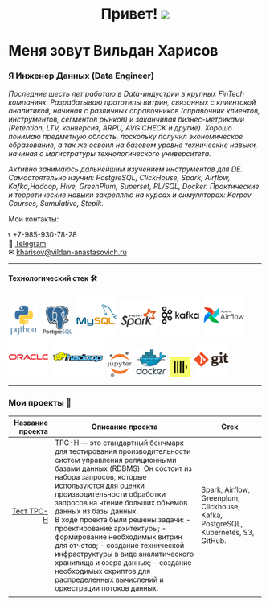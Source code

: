 <h1 align="center">Привет!
<img src="https://github.com/blackcater/blackcater/raw/main/images/Hi.gif" height="32"/></h1>
<h1 align="left"> Меня зовут Вильдан Харисов</h1>

<h3 align="left">Я Инженер Данных (Data Engineer)</h3>

*Последние шесть лет работаю в Data-индустрии в крупных FinTech компаниях. Разрабатываю прототипы витрин, связанных с клиентской аналитикой, начиная с различных справочников (справочник клиентов, инструментов, сегментов рынков) и заканчивая бизнес-метриками (Retention, LTV, конверсия, ARPU, AVG CHECK и другие). Хорошо понимаю предметную область, поскольку получил экономическое образование, а так же освоил на базовом уровне технические навыки, начиная с магистратуры технологического университета.*

*Активно занимаюсь дальнейшим изучением инструментов для DE. Самостоятельно изучил: PostgreSQL, ClickHouse, Spark, Airflow, Kafka,Hadoop, Hive, GreenPlum, Superset, PL/SQL, Docker.
Практические и теоретические навыки закрепляю на курсах и симуляторах: Karpov Courses, Sumulative, Stepik.*

Мои контакты:

📞 +7-985-930-78-28\
📲 <a href="https://t.me/V_Kharisov" target="_blank">Telegram </a>\
✉ kharisov@vildan-anastasovich.ru
<hr>
<h4 align="left">Технологический стек 🛠️</h4>
<div>
  <img src="https://github.com/devicons/devicon/blob/master/icons/python/python-original-wordmark.svg" title="Python" alt="Python" width="60" height="60"/>&nbsp;
  <img src="https://github.com/devicons/devicon/blob/master/icons/postgresql/postgresql-original-wordmark.svg" title="PostreSQL" alt="PostreSQL" width="60" height="60"/>&nbsp;
  <img src="https://github.com/devicons/devicon/blob/master/icons/mysql/mysql-original-wordmark.svg" title="MySQL"  alt="MySQL" width="80" height="80"/>&nbsp;
  <img src="https://github.com/devicons/devicon/blob/master/icons/apachespark/apachespark-original-wordmark.svg" title="Spark"  alt="Spark" width="70" height="70"/>&nbsp;
  <img src="https://github.com/devicons/devicon/blob/master/icons/apachekafka/apachekafka-original-wordmark.svg" title="Kafka"  alt="Kafka" width="80" height="80"/>&nbsp;
  <img src="https://github.com/devicons/devicon/blob/master/icons/apacheairflow/apacheairflow-original-wordmark.svg" title="Airflow"  alt="Airflow" width="80" height="80"/>&nbsp;  
  <img src="https://github.com/devicons/devicon/blob/master/icons/oracle/oracle-original.svg" title="Oracle" alt="Oracle" width="80" height="80"/>&nbsp;
  <img src="https://github.com/devicons/devicon/blob/master/icons/hadoop/hadoop-original-wordmark.svg" title="Hadoop"  alt="Hadoop" width="100" height="80"/>&nbsp;
  <img src="https://github.com/devicons/devicon/blob/master/icons/jupyter/jupyter-original-wordmark.svg" title="Jupyter"  alt="Jupyter" width="50" height="50"/>&nbsp;
  <img src="https://github.com/devicons/devicon/blob/master/icons/docker/docker-original-wordmark.svg" title="Docker" alt="Docker" width="60" height="60"/>&nbsp;
  <img src="https://github.com/devicons/devicon/blob/master/icons/clickhouse/clickhouse-original.svg" title="Clickhouse" alt="Clickhouse" width="40" height="40"/>&nbsp;
  <img src="https://github.com/devicons/devicon/blob/master/icons/git/git-original-wordmark.svg" title="Git" alt="Git" width="70" height="70"/>&nbsp;
  
</div>
<hr>
<h3 align="left">Мои проекты 📖</h3>
<div>

| Название проекта | Описание проекта | Стек |
|-----:|-----------|-----------|
|<a href="https://t.me/V_Kharisov" target="_blank">Тест TPC-H </a> |TPC-H — это стандартный бенчмарк для тестирования производительности систем управления реляционными базами данных (RDBMS). Он состоит из набора запросов, которые используются для оценки производительности обработки запросов на чтение больших объемов данных из базы данных. <br> В ходе проекта были решены задачи: - проектирование архитектуры; - формирование необходимых витрин для отчетов; - создание технической инфраструктуры в виде аналитического хранилища и озера данных; - создание необходимых скриптов для распределенных вычислений и оркестрации потоков данных. | Spark, Airflow, Greenplum, Clickhouse, Kafka, PostgreSQL, Kubernetes, S3, GitHub. |
| | |


</div>
<!--
**vildan-kharisov/vildan-kharisov** is a ✨ _special_ ✨ repository because its `README.md` (this file) appears on your GitHub profile.

Here are some ideas to get you started:

- 🔭 I’m currently working on ...
- 🌱 I’m currently learning ...
- 👯 I’m looking to collaborate on ...
- 🤔 I’m looking for help with ...
- 💬 Ask me about ...
- 📫 How to reach me: ...
- 😄 Pronouns: ...
- ⚡ Fun fact: ...
-->
